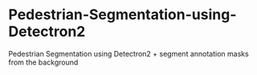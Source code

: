 # Pedestrian-Segmentation-using-Detectron2
Pedestrian Segmentation using Detectron2  + segment annotation masks from the background
